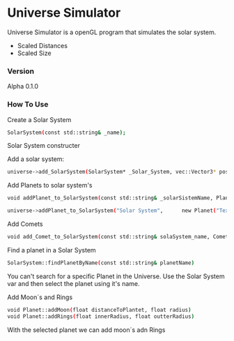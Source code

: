 # Universe Simulator

Universe Simulator is a openGL program that simulates the solar system.

  - Scaled Distances
  - Scaled Size

### Version
Alpha 0.1.0

### How To Use

Create a Solar System
```sh
SolarSystem(const std::string& _name);
```
Solar System constructer

Add a solar system:
```sh
universe->add_SolarSystem(SolarSystem* _Solar_System, vec::Vector3* position)
```

Add Planets to solar system's
```sh
void addPlanet_to_SolarSystem(const std::string& _solarSistemName, Planet* _planetToAdd) const

universe->addPlanet_to_SolarSystem("Solar System",		new Planet("Textures/mercury.bmp", "Mercurio",   88.0f    * Time_scale,	   58.0       * Time_scale,	  EC_MERCURY, vec::Vector3(0, 0, 57910000   * Universal_Metric_Scale),  4878.0f * Universal_Size_Scale, 32.0f,  0.0f));
```

Add Comets
```sh
void add_Comet_to_SolarSystem(const std::string& solaSystem_name, Comet* _comet)
```

Find a planet in a Solar System
```sh
SolarSystem::findPlanetByName(const std::string& planetName)
```
You can't search for a specific Planet in the Universe. Use the Solar System var and then select the planet using it's name.

Add Moon´s and Rings
```sh
void Planet::addMoon(float distanceToPlantet, float radius)
void Planet::addRings(float innerRadius, float outterRadius)
```
With the selected planet we can add moon´s adn Rings
